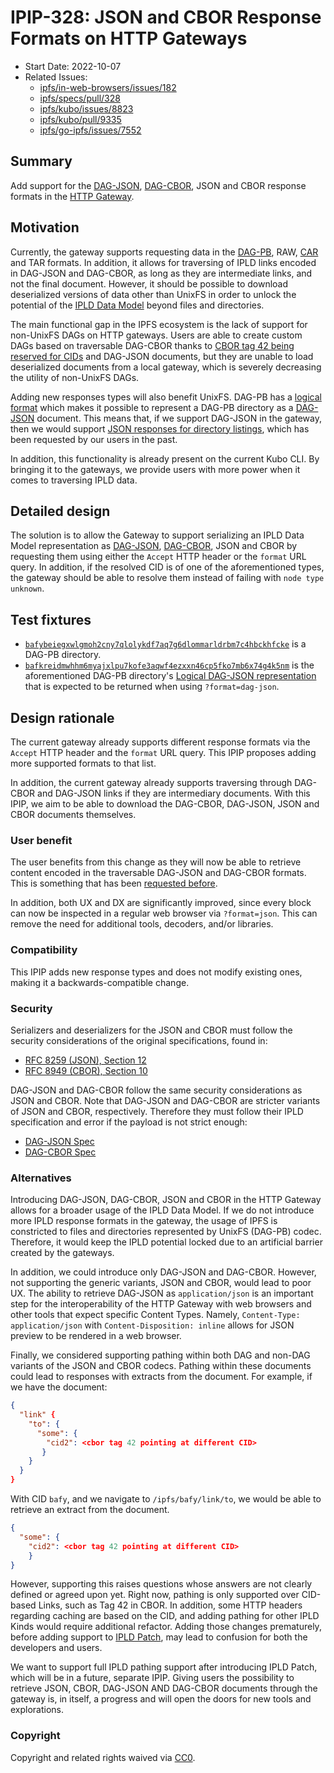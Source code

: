 # IPIP-328: JSON and CBOR Response Formats on HTTP Gateways

- Start Date: 2022-10-07
- Related Issues:
  - [ipfs/in-web-browsers/issues/182]
  - [ipfs/specs/pull/328]
  - [ipfs/kubo/issues/8823]
  - [ipfs/kubo/pull/9335]
  - [ipfs/go-ipfs/issues/7552]

## Summary

Add support for the [DAG-JSON], [DAG-CBOR], JSON and CBOR response formats in
the [HTTP Gateway](../http-gateways/).

## Motivation

Currently, the gateway supports requesting data in the [DAG-PB], RAW, [CAR] and
TAR formats. In addition, it allows for traversing of IPLD links encoded in
DAG-JSON and DAG-CBOR, as long as they are intermediate links, and not the final
document. However, it should be possible to download deserialized versions
of data other than UnixFS in order to unlock the potential of the
[IPLD Data Model][ipld-data-model] beyond files and directories.

The main functional gap in the IPFS ecosystem is the lack of support for
non-UnixFS DAGs on HTTP gateways. Users are able to create custom DAGs based on
traversable DAG-CBOR thanks to [CBOR tag 42 being reserved for CIDs][cbor-42]
and DAG-JSON documents, but they are unable to load deserialized documents from
a local gateway, which is severely decreasing the utility of non-UnixFS DAGs.

Adding new responses types will also benefit UnixFS. DAG-PB has a
[logical format][dag-pb-format] which makes it possible to represent a DAG-PB
directory as a [DAG-JSON] document. This means that, if we support DAG-JSON in
the gateway, then we would support
[JSON responses for directory listings][ipfs/go-ipfs/issues/7552], which has been
requested by our users in the past.

In addition, this functionality is already present on the current Kubo CLI. By
bringing it to the gateways, we provide users with more power when it comes
to traversing IPLD data.

## Detailed design

The solution is to allow the Gateway to support serializing an IPLD Data Model
representation as [DAG-JSON], [DAG-CBOR], JSON and CBOR by requesting them
using either the `Accept` HTTP header or the `format` URL query. In addition,
if the resolved CID is of one of the aforementioned types, the gateway should
be able to resolve them instead of failing with `node type unknown`.

## Test fixtures

- [`bafybeiegxwlgmoh2cny7qlolykdf7aq7g6dlommarldrbm7c4hbckhfcke`][f-dag-pb] is a
  DAG-PB directory.
- [`bafkreidmwhhm6myajxlpu7kofe3aqwf4ezxxn46cp5fko7mb6x74g4k5nm`][f-dag-pb-json]
  is the aforementioned DAG-PB directory's [Logical DAG-JSON representation][dag-pb-format] that
  is expected to be returned when using `?format=dag-json`.

## Design rationale

The current gateway already supports different response formats via the
`Accept` HTTP header and the `format` URL query. This IPIP proposes adding
more supported formats to that list.

In addition, the current gateway already supports traversing through DAG-CBOR
and DAG-JSON links if they are intermediary documents. With this IPIP, we aim
to be able to download the DAG-CBOR, DAG-JSON, JSON and CBOR documents
themselves.

### User benefit

The user benefits from this change as they will now be able to retrieve
content encoded in the traversable DAG-JSON and DAG-CBOR formats. This is
something that has been [requested before][ipfs/go-ipfs/issues/7552].

In addition, both UX and DX are significantly improved, since every block can
now be inspected in a regular web browser via `?format=json`. This can remove the
need for additional tools, decoders, and/or libraries.

### Compatibility

This IPIP adds new response types and does not modify existing ones,
making it a backwards-compatible change.

### Security

Serializers and deserializers for the JSON and CBOR must follow the security
considerations of the original specifications, found in:

- [RFC 8259 (JSON), Section 12][rfc8259-sec12]
- [RFC 8949 (CBOR), Section 10][rfc8949-sec10]

DAG-JSON and DAG-CBOR follow the same security considerations as JSON and CBOR.
Note that DAG-JSON and DAG-CBOR are stricter variants of JSON and CBOR, respectively.
Therefore they must follow their IPLD specification and error if the payload
is not strict enough:

- [DAG-JSON Spec][dag-json-spec]
- [DAG-CBOR Spec][dag-cbor-spec]

### Alternatives

Introducing DAG-JSON, DAG-CBOR, JSON and CBOR in the HTTP Gateway allows for
a broader usage of the IPLD Data Model. If we do not introduce more IPLD
response formats in the gateway, the usage of IPFS is constricted to files
and directories represented by UnixFS (DAG-PB) codec. Therefore, it would keep
the IPLD potential locked due to an artificial barrier created by the gateways.

In addition, we could introduce only DAG-JSON and DAG-CBOR. However, not
supporting the generic variants, JSON and CBOR, would lead to poor UX. The
ability to retrieve DAG-JSON as `application/json` is an important step
for the interoperability of the HTTP Gateway with web browsers and other tools
that expect specific Content Types. Namely, `Content-Type: application/json` with
`Content-Disposition: inline` allows for JSON preview to be rendered in a web browser.

Finally, we considered supporting pathing within both DAG and non-DAG variants
of the JSON and CBOR codecs. Pathing within these documents could lead to responses
with extracts from the document. For example, if we have the document:

```json
{
  "link" {
    "to": {
      "some": {
        "cid2": <cbor tag 42 pointing at different CID>
       }
    }
  }
}
```

With CID `bafy`, and we navigate to `/ipfs/bafy/link/to`, we would be able to
retrieve an extract from the document.

```json
{
  "some": {
    "cid2": <cbor tag 42 pointing at different CID>
    }
}
```

However, supporting this raises questions whose answers are not clearly defined
or agreed upon yet. Right now, pathing is only supported over CID-based Links,
such as Tag 42 in CBOR. In addition, some HTTP headers regarding caching are based
on the CID, and adding pathing for other IPLD Kinds would require additional
refactor. Adding those changes prematurely, before adding support to
[IPLD Patch](https://ipld.io/specs/patch/), may lead to confusion for both
the developers and users.

We want to support full IPLD pathing support after introducing IPLD Patch,
which will be in a future, separate IPIP. Giving users the possibility to retrieve
JSON, CBOR, DAG-JSON AND DAG-CBOR documents through the gateway is, in itself,
a progress and will open the doors for new tools and explorations.

### Copyright

Copyright and related rights waived via [CC0](https://creativecommons.org/publicdomain/zero/1.0/).

[cbor-42]: https://github.com/core-wg/yang-cbor/issues/13#issuecomment-524378859
[DAG-PB]: https://ipld.io/docs/codecs/known/dag-pb/
[dag-pb-format]: https://ipld.io/specs/codecs/dag-pb/spec/#logical-format
[DAG-JSON]: https://ipld.io/docs/codecs/known/dag-json/
[DAG-CBOR]: https://ipld.io/docs/codecs/known/dag-cbor/
[CAR]: https://ipld.io/specs/transport/car/
[ipld-data-model]: https://ipld.io/docs/data-model/
[ipfs/in-web-browsers/issues/182]: https://github.com/ipfs/in-web-browsers/issues/182
[ipfs/specs/pull/328]: https://github.com/ipfs/specs/pull/328
[ipfs/kubo/issues/8823]: https://github.com/ipfs/kubo/issues/8823
[ipfs/kubo/pull/9335]: https://github.com/ipfs/kubo/pull/9335
[ipfs/go-ipfs/issues/7552]: https://github.com/ipfs/go-ipfs/issues/7552
[f-dag-pb]: https://dweb.link/ipfs/bafybeiegxwlgmoh2cny7qlolykdf7aq7g6dlommarldrbm7c4hbckhfcke
[f-dag-pb-json]: https://dweb.link/ipfs/bafkreidmwhhm6myajxlpu7kofe3aqwf4ezxxn46cp5fko7mb6x74g4k5nm
[rfc8259-sec12]: https://datatracker.ietf.org/doc/html/rfc8259#section-12
[rfc8949-sec10]: https://datatracker.ietf.org/doc/html/rfc8949#section-10
[dag-json-spec]: https://ipld.io/specs/codecs/dag-json/spec/
[dag-cbor-spec]: https://ipld.io/specs/codecs/dag-cbor/spec/
